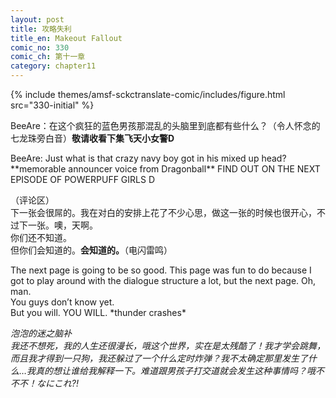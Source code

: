 ```yaml
---
layout: post
title: 攻略失利
title_en: Makeout Fallout
comic_no: 330
comic_ch: 第十一章
category: chapter11
---
```

{% include themes/amsf-sckctranslate-comic/includes/figure.html src="330-initial" %}

BeeAre：在这个疯狂的蓝色男孩那混乱的头脑里到底都有些什么？（令人怀念的七龙珠旁白音）**敬请收看下集飞天小女警D**

BeeAre: Just what is that crazy navy boy got in his mixed up head? \*\*memorable announcer voice from Dragonball\*\* FIND OUT ON THE NEXT EPISODE OF POWERPUFF GIRLS D

（评论区）  
下一张会很屌的。我在对白的安排上花了不少心思，做这一张的时候也很开心，不过下一张。噢，天啊。  
你们还不知道。  
但你们会知道的。**会知道的。**（电闪雷鸣）

The next page is going to be so good. This page was fun to do because I got to play around with the dialogue structure a lot, but the next page. Oh, man.  
You guys don’t know yet.  
But you will. YOU WILL. \*thunder crashes\*

_泡泡的迷之脑补  
我还不想死，我的人生还很漫长，哦这个世界，实在是太残酷了！我才学会跳舞，而且我才得到一只狗，我还躲过了一个什么定时炸弹？我不太确定那里发生了什么…我真的想让谁给我解释一下。难道跟男孩子打交道就会发生这种事情吗？哦不不不！なにこれ?!_
